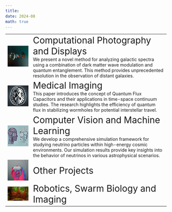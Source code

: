 ```yaml
---
title: 
date: 2024-08
math: true
---
```


<table border="0" cellspacing="0">
  <tr>
    <td>
      <a href="../project/holography">
        <img src="displays.jpeg" width="400">
      </a>
    </td>
    <td>
      <a href="../project/holography/" style="text-decoration: none; color: inherit;">
        <span style="font-size:2em;">Computational Photography and Displays</span>
          <br>
      We present a novel method for analyzing galactic spectra using a combination of dark matter wave modulation and quantum entanglement. This method provides unprecedented resolution in the observation of distant galaxies.
      </a>
    </td>
  </tr>
  <tr>
    <td>
      <a href="../project/holography">
        <img src="medical_imaging.png" width="400">
      </a>
    </td>
    <td>
        <a href="../project/medical_imaging/" style="text-decoration: none; color: inherit;">
      <span style="font-size:2em;">Medical Imaging</span>
      <br>
      This paper introduces the concept of Quantum Flux Capacitors and their applications in time-space continuum studies. The research highlights the efficiency of quantum flux in stabilizing wormholes for potential interstellar travel.
            </a>
    </td>
  </tr>
  <tr>
    <td>
      <a href="../project/computervision">
        <img src="machine_learning.png" width="400">
      </a>
    </td>
    <td>
      <a href="../project/computervision/" style="text-decoration: none; color: inherit;">
      <span style="font-size:2em;">Computer Vision and Machine Learning</span>
      <br>
      We develop a comprehensive simulation framework for studying neutrino particles within high-energy cosmic environments. Our simulation results provide key insights into the behavior of neutrinos in various astrophysical scenarios.
      </a>
    </td>
  </tr>
  <tr>
    <td>
      <a href="../project/otherprojects">
        <img src="other_projects.png" width="400">
      </a>
    </td>
    <td>
      <a href="../project/otherprojects/" style="text-decoration: none; color: inherit;">
      <span style="font-size:2em;">Other Projects</span>
      <br>
      </a>
    </td>
  </tr>
  <tr>
    <td>
      <a href="../project/biology">
        <img src="biology.png" width="400">
      </a>
    </td>
    <td>
        <a href="../project/biology/" style="text-decoration: none; color: inherit;">
      <span style="font-size:2em;">Robotics, Swarm Biology and Imaging</span>
      <br>
      </a>
    </td>
  </tr>
</table>


